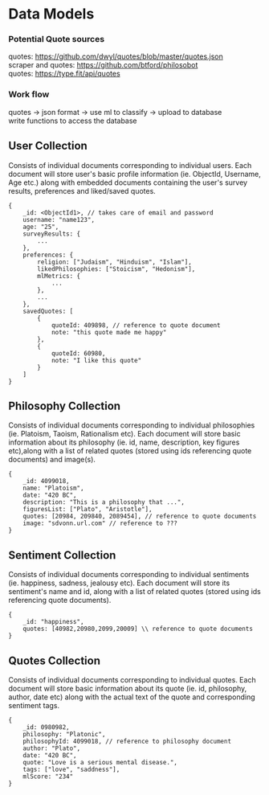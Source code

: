 # Data Models

### Potential Quote sources
quotes: https://github.com/dwyl/quotes/blob/master/quotes.json <br>
scraper and quotes: https://github.com/btford/philosobot <br>
quotes: https://type.fit/api/quotes <br>

### Work flow
quotes -> json format -> use ml to classify -> upload to database <br>
write functions to access the database <br>

## User Collection
Consists of individual documents corresponding to individual users. Each document will store user's basic profile information (ie. ObjectId, Username, Age etc.) along with embedded documents containing the user's survey results, preferences and liked/saved quotes.
```
{
    _id: <ObjectId1>, // takes care of email and password
    username: "name123",
    age: "25",
    surveyResults: {
        ...
    },
    preferences: {
        religion: ["Judaism", "Hinduism", "Islam"],
        likedPhilosophies: ["Stoicism", "Hedonism"],
        mlMetrics: {
            ...
        },
        ...
    },
    savedQuotes: [
        {
            quoteId: 409898, // reference to quote document
            note: "this quote made me happy"
        }, 
        {
            quoteId: 60980,
            note: "I like this quote"
        }
    ]
}
```

## Philosophy Collection
Consists of individual documents corresponding to individual philosophies (ie. Platoism, Taoism, Rationalism etc). Each document will store basic information about its philosophy (ie. id, name, description, key figures etc),along with a list of related quotes (stored using ids referencing quote documents) and image(s).
```
{
    _id: 4099018,
    name: "Platoism",
    date: "420 BC",
    description: "This is a philosophy that ...",
    figuresList: ["Plato", "Aristotle"],
    quotes: [20984, 209840, 2089454], // reference to quote documents
    image: "sdvonn.url.com" // reference to ???
}
```


## Sentiment Collection
Consists of individual documents corresponding to individual sentiments (ie. happiness, sadness, jealousy etc). Each document will store its sentiment's name and id, along with a list of related quotes (stored using ids referencing quote documents).
```
{
    _id: "happiness",
    quotes: [40982,20980,2099,20009] \\ reference to quote documents
}
```


## Quotes Collection
Consists of individual documents corresponding to individual quotes. Each document will store basic information about its quote (ie. id, philosophy, author, date etc) along with the actual text of the quote and corresponding sentiment tags.
```
{
    _id: 0980982,
    philosophy: "Platonic",
    philosophyId: 4099018, // reference to philosophy document
    author: "Plato",
    date: "420 BC",
    quote: "Love is a serious mental disease.",
    tags: ["love", "saddness"],
    mlScore: "234"
}
```

